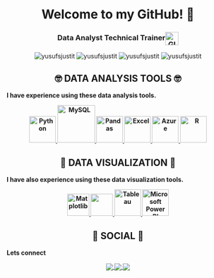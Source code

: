 <h1 align="center"> Welcome to my GitHub! 🤗</h1>


<!--<b><p align="center">Pythoneer🐍 | Automation🛠 | Web Scraping⛏</p></b>-->
<h3 align="center">Data Analyst Technical Trainer<img align="center" alt="GIF" width="30px"  src="https://media.giphy.com/media/H6KusZ8pzxtyymblnE/giphy.gif" /></h3> 
<p align="center"> <img src="https://komarev.com/ghpvc/?username=yusufsjustit" alt="yusufsjustit"/>  <img src="https://badges.pufler.dev/repos/yusufsjustit" alt="yusufsjustit"/>  <img src="https://badges.pufler.dev/years/yusufsjustit" alt="yusufsjustit"/>  <img src="https://badges.pufler.dev/commits/monthly/yusufsjustit" alt="yusufsjustit"/>  </p> 
<!--<img src="https://badges.pufler.dev/gists/yusufsjustit" alt="yusufsjustit"/>-->
<!--<img src="https://readme-jokes.vercel.app/api" alt="yusufsjustit"/>-->
<!--<div align="center"> <h2 align="center"> Hi There! I am a Data Analyst 👋 </h2> </div>
<b>Hi, My name is Yusuf. I am a data professional.<b> -->

<p></p>
<div align="center"> <h2 align="center"> 🤓 DATA ANALYSIS TOOLS 🤓 </h2> </div>

<b>I have experience using these data analysis tools.<b>

<p align="center">
<a href="https://www.python.org/" onclick="window.open("https://www.w3schools.com/", "_self");"> <img src="https://www.python.org/static/community_logos/python-logo.png" alt="Python" height="60"/> </a>
<a href="https://www.mysql.com/" target="_blank"> <img src="https://www.mysql.com/common/logos/logo-mysql-170x115.png" alt="MySQL" height="85"/> </a>
<a href="https://pandas.pydata.org/" target="_blank"> <img src="https://upload.wikimedia.org/wikipedia/commons/thumb/e/ed/Pandas_logo.svg/2560px-Pandas_logo.svg.png" alt="Pandas" height="60"/> </a>
<a href="https://www.microsoft.com/en-gb/microsoft-365/excel" target="_blank"> <img src="https://upload.wikimedia.org/wikipedia/commons/thumb/3/34/Microsoft_Office_Excel_%282019%E2%80%93present%29.svg/512px-Microsoft_Office_Excel_%282019%E2%80%93present%29.svg.png" alt="Excel" height="60"/> </a>
<a href="https://azure.microsoft.com/en-gb" target="_blank"> <img src="https://upload.wikimedia.org/wikipedia/commons/thumb/a/a8/Microsoft_Azure_Logo.svg/187px-Microsoft_Azure_Logo.svg.png" alt="Azure" height="60"/> </a>
<a href="https://www.r-project.org" target="_blank"> <img src="https://www.r-project.org/logo/Rlogo.png" alt="R" height="60"/> </a>

</p>


<div align="center"> <h2 align="center"> 🙂 DATA VISUALIZATION 🙂 </h2> </div>

<b>I have also experience using these data visualization tools.<b>

<p align="center">
<a href="https://matplotlib.org" target="_blank"> <img src="https://matplotlib.org/stable/_images/sphx_glr_logos2_003.png" alt="Matplotlib" height="50"/> </a>
<a href="https://seaborn.pydata.org" target="_blank"> <img src="https://seaborn.pydata.org/_static/logo-wide-lightbg.svg" height="50"/> </a>
<a href="https://www.tableau.com" target="_blank"> <img src="https://www.tableau.com/sites/default/files/2022-04/TableauLogo_RGB.png" alt="Tableau" height="60"/> </a>
<a href="https://app.powerbi.com/" target="_blank"> <img src="https://insightsoftware.com/wp-content/uploads/2018/03/blog-microsoft-power-bi-solid-color.jpg" alt="Microsoft Power BI" height="60"/> </a>
</p>

<div align="center"> <h2 align="center"> 👨 SOCIAL 👩 </h2> </div>
<b>Lets connect</b>
<p align="center">

<a href="https://www.linkedin.com/in/.........../"> 
  <img align="center" src="https://img.shields.io/badge/linkedin-%230077B5.svg?&style=for-the-badge&logo=linkedin&logoColor=white" />
</a>

<a href="">
  <img align="center" src="https://img.shields.io/badge/-Tableau-1e376b?style=for-the-badge&logo=tableau&logoColor=white"  />
</a>

<a href="mailto:">  
  <img align="center" src="https://img.shields.io/badge/gmail-f1f2f6.svg?&style=for-the-badge&logo=gmail&logoColor=red"  />
</a>

</p>


<!--
<div align="center"> <h2 align="center">  Languages and Tools  </h2> </div>
<code><img height="30" src="https://raw.githubusercontent.com/github/explore/80688e429a7d4ef2fca1e82350fe8e3517d3494d/topics/python/python.png"></code>
<code><img height="25" src="https://upload.wikimedia.org/wikipedia/commons/0/05/Scikit_learn_logo_small.svg"></code>
<code><img height="25" src="https://www.clipartmax.com/png/small/349-3490136_anaconda-icon-anaconda-python-icon.png"></code>
<code><img height="25" src="https://upload.wikimedia.org/wikipedia/commons/1/1a/NumPy_logo.svg"></code>
<code><img height="25" src="https://matplotlib.org/3.1.1/_static/logo2_compressed.svg"></code>
<code><img height="25" src="https://raw.githubusercontent.com/github/explore/80688e429a7d4ef2fca1e82350fe8e3517d3494d/topics/matlab/matlab.png"></code>
<code><img height="25" src="https://raw.githubusercontent.com/github/explore/80688e429a7d4ef2fca1e82350fe8e3517d3494d/topics/cpp/cpp.png"></code>
<code><img height="25" src="https://www.vectorlogo.zone/logos/mysql/mysql-ar21.svg"></code>
<code><img height="25" src="https://raw.githubusercontent.com/github/explore/80688e429a7d4ef2fca1e82350fe8e3517d3494d/topics/javascript/javascript.png"></code>
<code><img height="25" src="https://raw.githubusercontent.com/github/explore/80688e429a7d4ef2fca1e82350fe8e3517d3494d/topics/git/git.png"></code>
<code><img height="25" src="https://raw.githubusercontent.com/github/explore/80688e429a7d4ef2fca1e82350fe8e3517d3494d/topics/terminal/terminal.png"></code>
<!--https://github.com/alexandresanlim/Badges4-README.md-Profile-->
<!--[<img align="left" alt="HTML5" width="50px" src="https://raw.githubusercontent.com/github/explore/80688e429a7d4ef2fca1e82350fe8e3517d3494d/topics/html/html.png"/>]()-->



